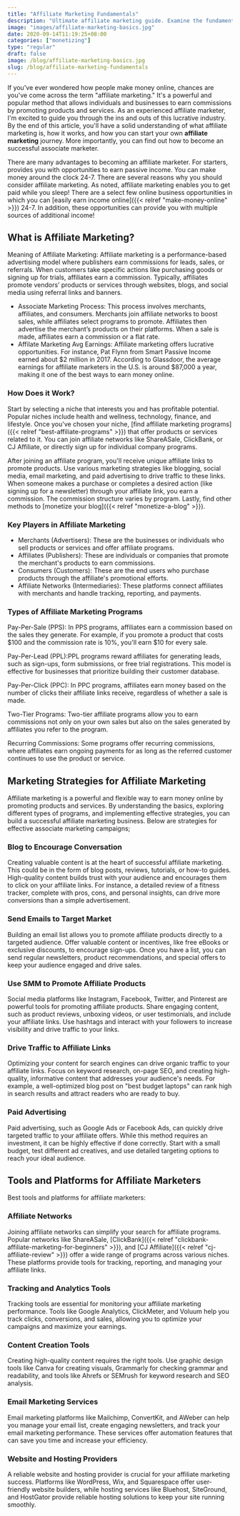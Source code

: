 ```yaml
---
title: "Affiliate Marketing Fundamentals"
description: "Ultimate affiliate marketing guide. Examine the fundamentals, process and how to get started."
image: "images/affiliate-marketing-basics.jpg"
date: 2020-09-14T11:19:25+08:00
categories: ["monetizing"]
type: "regular"
draft: false
image: /blog/affiliate-marketing-basics.jpg
slug: /blog/affiliate-marketing-fundamentals
---
```


If you've ever wondered how people make money online, chances are you've come across the term "affiliate marketing." It's a powerful and popular method that allows individuals and businesses to earn commissions by promoting products and services. As an experienced affiliate marketer, I'm excited to guide you through the ins and outs of this lucrative industry. By the end of this article, you'll have a solid understanding of what affiliate marketing is, how it works, and how you can start your own **affiliate marketing** journey. More importantly, you can find out how to become an successful associate marketer.

There are many advantages to becoming an affiliate marketer. For starters, provides you with opportunities to earn passive income. You can make money around the clock 24-7. There are several reasons why you should consider affiliate marketing. As noted, affiliate marketing enables you to get paid while you sleep! There are a select few online business opportunities in which you can [easily earn income online]({{< relref "make-money-online" >}}) 24-7. In addition, these opportunities can provide you with multiple sources of additional income!

## What is Affiliate Marketing?

Meaning of Affiliate Marketing: Affiliate marketing is a performance-based advertising model where publishers earn commissions for leads, sales, or referrals. When customers take specific actions like purchasing goods or signing up for trials, affiliates earn a commission. Typically, affiliates promote vendors’ products or services through websites, blogs, and social media using referral links and banners.

* Associate Marketing Process: This process involves merchants, affiliates, and consumers. Merchants join affiliate networks to boost sales, while affiliates select programs to promote. Affiliates then advertise the merchant’s products on their platforms. When a sale is made, affiliates earn a commission or a flat rate.
* Affilate Marketing Avg Earnings: Affiliate marketing offers lucrative opportunities. For instance, Pat Flynn from Smart Passive Income earned about $2 million in 2017. According to Glassdoor, the average earnings for affiliate marketers in the U.S. is around $87,000 a year, making it one of the best ways to earn money online.

### How Does it Work?

Start by selecting a niche that interests you and has profitable potential. Popular niches include health and wellness, technology, finance, and lifestyle. Once you've chosen your niche, [find affiliate marketing programs]({{< relref "best-affiliate-programs" >}}) that offer products or services related to it. You can join affiliate networks like ShareASale, ClickBank, or CJ Affiliate, or directly sign up for individual company programs.

After joining an affiliate program, you'll receive unique affiliate links to promote products. Use various marketing strategies like blogging, social media, email marketing, and paid advertising to drive traffic to these links. When someone makes a purchase or completes a desired action (like signing up for a newsletter) through your affiliate link, you earn a commission. The commission structure varies by program. Lastly, find other methods to [monetize your blog]({{< relref "monetize-a-blog" >}}).

### Key Players in Affiliate Marketing

* Merchants (Advertisers): These are the businesses or individuals who sell products or services and offer affiliate programs.
* Affiliates (Publishers): These are individuals or companies that promote the merchant's products to earn commissions.
* Consumers (Customers): These are the end users who purchase products through the affiliate's promotional efforts.
* Affiliate Networks (Intermediaries): These platforms connect affiliates with merchants and handle tracking, reporting, and payments.

### Types of Affiliate Marketing Programs

Pay-Per-Sale (PPS): In PPS programs, affiliates earn a commission based on the sales they generate. For example, if you promote a product that costs $100 and the commission rate is 10%, you'll earn $10 for every sale.

Pay-Per-Lead (PPL):PPL programs reward affiliates for generating leads, such as sign-ups, form submissions, or free trial registrations. This model is effective for businesses that prioritize building their customer database.

Pay-Per-Click (PPC): In PPC programs, affiliates earn money based on the number of clicks their affiliate links receive, regardless of whether a sale is made.

Two-Tier Programs: Two-tier affiliate programs allow you to earn commissions not only on your own sales but also on the sales generated by affiliates you refer to the program.

Recurring Commissions: Some programs offer recurring commissions, where affiliates earn ongoing payments for as long as the referred customer continues to use the product or service.

## Marketing Strategies for Affiliate Marketing

Affiliate marketing is a powerful and flexible way to earn money online by promoting products and services. By understanding the basics, exploring different types of programs, and implementing effective strategies, you can build a successful affiliate marketing business. Below are strategies for effective associate marketing campaigns;

### Blog to Encourage Conversation

Creating valuable content is at the heart of successful affiliate marketing. This could be in the form of blog posts, reviews, tutorials, or how-to guides. High-quality content builds trust with your audience and encourages them to click on your affiliate links. For instance, a detailed review of a fitness tracker, complete with pros, cons, and personal insights, can drive more conversions than a simple advertisement.

### Send Emails to Target Market

Building an email list allows you to promote affiliate products directly to a targeted audience. Offer valuable content or incentives, like free eBooks or exclusive discounts, to encourage sign-ups. Once you have a list, you can send regular newsletters, product recommendations, and special offers to keep your audience engaged and drive sales.

### Use SMM to Promote Affiliate Products

Social media platforms like Instagram, Facebook, Twitter, and Pinterest are powerful tools for promoting affiliate products. Share engaging content, such as product reviews, unboxing videos, or user testimonials, and include your affiliate links. Use hashtags and interact with your followers to increase visibility and drive traffic to your links.

### Drive Traffic to Affiliate Links

Optimizing your content for search engines can drive organic traffic to your affiliate links. Focus on keyword research, on-page SEO, and creating high-quality, informative content that addresses your audience's needs. For example, a well-optimized blog post on "best budget laptops" can rank high in search results and attract readers who are ready to buy.

### Paid Advertising

Paid advertising, such as Google Ads or Facebook Ads, can quickly drive targeted traffic to your affiliate offers. While this method requires an investment, it can be highly effective if done correctly. Start with a small budget, test different ad creatives, and use detailed targeting options to reach your ideal audience.

## Tools and Platforms for Affiliate Marketers

Best tools and platforms for affiliate marketers:

### Affiliate Networks

Joining affiliate networks can simplify your search for affiliate programs. Popular networks like ShareASale, [ClickBank]({{< relref "clickbank-affiliate-marketing-for-beginners" >}}), and [CJ Affiliate]({{< relref "cj-affiliate-review" >}}) offer a wide range of programs across various niches. These platforms provide tools for tracking, reporting, and managing your affiliate links.

### Tracking and Analytics Tools

Tracking tools are essential for monitoring your affiliate marketing performance. Tools like Google Analytics, ClickMeter, and Voluum help you track clicks, conversions, and sales, allowing you to optimize your campaigns and maximize your earnings.

### Content Creation Tools

Creating high-quality content requires the right tools. Use graphic design tools like Canva for creating visuals, Grammarly for checking grammar and readability, and tools like Ahrefs or SEMrush for keyword research and SEO analysis.

### Email Marketing Services

Email marketing platforms like Mailchimp, ConvertKit, and AWeber can help you manage your email list, create engaging newsletters, and track your email marketing performance. These services offer automation features that can save you time and increase your efficiency.

### Website and Hosting Providers

A reliable website and hosting provider is crucial for your affiliate marketing success. Platforms like WordPress, Wix, and Squarespace offer user-friendly website builders, while hosting services like Bluehost, SiteGround, and HostGator provide reliable hosting solutions to keep your site running smoothly.
